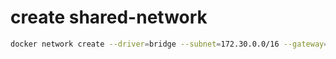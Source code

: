 # create shared-network

```bash
docker network create --driver=bridge --subnet=172.30.0.0/16 --gateway=172.30.0.1 shared-network
```
